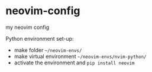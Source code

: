 # neovim-config
my neovim config

Python environment set-up:

- make folder `~/neovim-envs/`
- make virtual environment `~/neovim-envs/nvim-python/`
- activate the environment and `pip install neovim`
